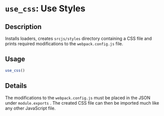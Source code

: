 # `use_css`: Use Styles

## Description


 Installs loaders, creates `srcjs/styles` directory containing a CSS file and prints required modifications to the `webpack.config.js` file.


## Usage

```r
use_css()
```


## Details


 The modifications to the `webpack.config.js` must be placed in the JSON under `module.exports` .
 The created CSS file can then be imported much like any other JavaScript file.


